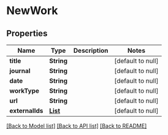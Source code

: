 # NewWork
## Properties

| Name | Type | Description | Notes |
|------------ | ------------- | ------------- | -------------|
| **title** | **String** |  | [default to null] |
| **journal** | **String** |  | [default to null] |
| **date** | **String** |  | [default to null] |
| **workType** | **String** |  | [default to null] |
| **url** | **String** |  | [default to null] |
| **externalIds** | [**List**](ExternalId.md) |  | [default to null] |

[[Back to Model list]](../README.md#documentation-for-models) [[Back to API list]](../README.md#documentation-for-api-endpoints) [[Back to README]](../README.md)

